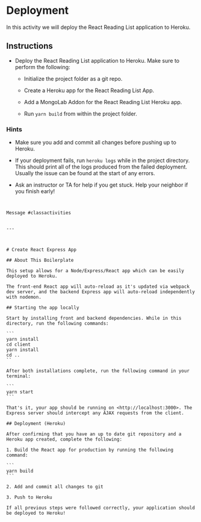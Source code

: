 # Deployment

In this activity we will deploy the React Reading List application to Heroku.

## Instructions

* Deploy the React Reading List application to Heroku. Make sure to perform the following:

  * Initialize the project folder as a git repo.

  * Create a Heroku app for the React Reading List App.

  * Add a MongoLab Addon for the React Reading List Heroku app.

  * Run `yarn build` from within the project folder.

### Hints

* Make sure you add and commit all changes before pushing up to Heroku.

* If your deployment fails, run `heroku logs` while in the project directory. This should print all of the logs produced from the failed deployment. Usually the issue can be found at the start of any errors.

* Ask an instructor or TA for help if you get stuck. Help your neighbor if you finish early!
`````


Message #classactivities


---



# Create React Express App

## About This Boilerplate

This setup allows for a Node/Express/React app which can be easily deployed to Heroku.

The front-end React app will auto-reload as it's updated via webpack dev server, and the backend Express app will auto-reload independently with nodemon.

## Starting the app locally

Start by installing front and backend dependencies. While in this directory, run the following commands:

```
yarn install
cd client
yarn install
cd ..
``

After both installations complete, run the following command in your terminal:

```
yarn start
```

That's it, your app should be running on <http://localhost:3000>. The Express server should intercept any AJAX requests from the client.

## Deployment (Heroku)

After confirming that you have an up to date git repository and a Heroku app created, complete the following:

1. Build the React app for production by running the following command:

```
yarn build
```

2. Add and commit all changes to git

3. Push to Heroku

If all previous steps were followed correctly, your application should be deployed to Heroku!
